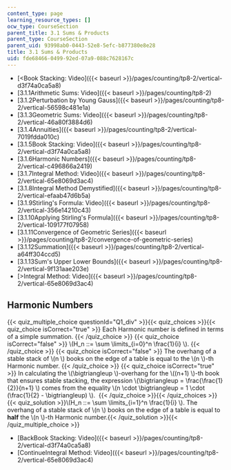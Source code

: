 ```yaml
---
content_type: page
learning_resource_types: []
ocw_type: CourseSection
parent_title: 3.1 Sums & Products
parent_type: CourseSection
parent_uid: 93998ab0-0443-52e8-5efc-b877380e8e28
title: 3.1 Sums & Products
uid: fde68466-0499-92ed-07a9-088c7628167c
---
```


*   [\<Book Stacking: Video]({{< baseurl >}}/pages/counting/tp8-2/vertical-d3f74a0ca5a8)
*   [3.1.1Arithmetic Sums: Video]({{< baseurl >}}/pages/counting/tp8-2)
*   [3.1.2Perturbation by Young Gauss]({{< baseurl >}}/pages/counting/tp8-2/vertical-56598c481e1a)
*   [3.1.3Geometric Sums: Video]({{< baseurl >}}/pages/counting/tp8-2/vertical-46a80f3884d6)
*   [3.1.4Annuities]({{< baseurl >}}/pages/counting/tp8-2/vertical-7019fdda010c)
*   [3.1.5Book Stacking: Video]({{< baseurl >}}/pages/counting/tp8-2/vertical-d3f74a0ca5a8)
*   [3.1.6Harmonic Numbers]({{< baseurl >}}/pages/counting/tp8-2/vertical-c496866a2419)
*   [3.1.7Integral Method: Video]({{< baseurl >}}/pages/counting/tp8-2/vertical-65e8069d3ac4)
*   [3.1.8Integral Method Demystified]({{< baseurl >}}/pages/counting/tp8-2/vertical-efaab47d6b5a)
*   [3.1.9Stirling's Formula: Video]({{< baseurl >}}/pages/counting/tp8-2/vertical-356e14210c43)
*   [3.1.10Applying Stirling's Formula]({{< baseurl >}}/pages/counting/tp8-2/vertical-109177f07958)
*   [3.1.11Convergence of Geometric Series]({{< baseurl >}}/pages/counting/tp8-2/convergence-of-geometric-series)
*   [3.1.12Summation]({{< baseurl >}}/pages/counting/tp8-2/vertical-a64ff304ccd5)
*   [3.1.13Sum's Upper Lower Bounds]({{< baseurl >}}/pages/counting/tp8-2/vertical-9f131aae203e)
*   [\>Integral Method: Video]({{< baseurl >}}/pages/counting/tp8-2/vertical-65e8069d3ac4)

Harmonic Numbers
----------------

  
{{< quiz_multiple_choice questionId="Q1_div" >}}{{< quiz_choices >}}{{< quiz_choice isCorrect="true" >}}&nbsp;Each Harmonic number is defined in terms of a simple summation.&nbsp;{{< /quiz_choice >}}
{{< quiz_choice isCorrect="false" >}}&nbsp;\\(H\_n ::= \\sum \\limits\_{i=0}^n \\frac{1}{i} \\).&nbsp;{{< /quiz_choice >}}
{{< quiz_choice isCorrect="false" >}}&nbsp;The overhang of a stable stack of \\(n \\) books on the edge of a table is equal to the \\(n \\)-th Harmonic number.&nbsp;{{< /quiz_choice >}}
{{< quiz_choice isCorrect="true" >}}&nbsp;In calculating the \\(\\bigtriangleup \\)-overhang for the \\((n+1) \\)-th book that ensures stable stacking, the expression \\(\\bigtriangleup = \\frac{\\frac{1}{2}}{n+1} \\) comes from the equality \\(n \\cdot \\bigtriangleup = 1 \\cdot (\\frac{1}{2} - \\bigtriangleup) \\). &nbsp;{{< /quiz_choice >}}{{< /quiz_choices >}}
{{< quiz_solution >}}\\(H\_n ::= \\sum \\limits\_{i=1}^n \\frac{1}{i} \\). The overhang of a stable stack of \\(n \\) books on the edge of a table is equal to **half** the \\(n \\)-th Harmonic number.{{< /quiz_solution >}}{{< /quiz_multiple_choice >}}

*   [BackBook Stacking: Video]({{< baseurl >}}/pages/counting/tp8-2/vertical-d3f74a0ca5a8)
*   [ContinueIntegral Method: Video]({{< baseurl >}}/pages/counting/tp8-2/vertical-65e8069d3ac4)